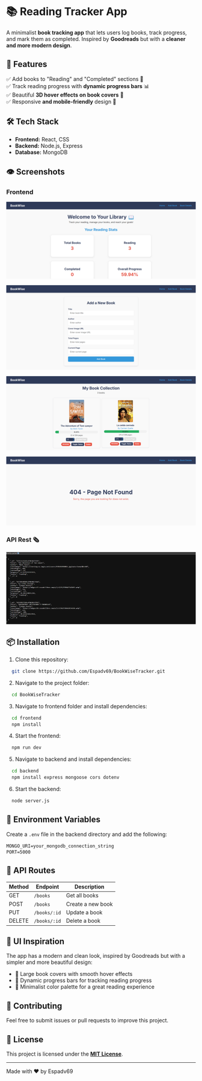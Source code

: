 # 📚 Reading Tracker App

A minimalist **book tracking app** that lets users log books, track progress, and mark them as completed. Inspired by **Goodreads** but with a **cleaner and more modern design**.

## 🚀 Features

✅ Add books to "Reading" and "Completed" sections 📖  
✅ Track reading progress with **dynamic progress bars** 📊  
✅ Beautiful **3D hover effects on book covers** 🎨  
✅ Responsive **and mobile-friendly** design 📱

## 🛠️ Tech Stack

- **Frontend:** React, CSS
- **Backend:** Node.js, Express
- **Database:** MongoDB

## 👁️ Screenshots

### Frontend

<p>
  <img src="./progressImages/homePage.png" alt="Home page" />
</p>

<p>
  <img src="./progressImages/addBookPage.png" alt="Add Book page" />
</p>

<p>
  <img src="./progressImages/bookDetailsPage.png" alt="Book Details page" />
</p>

<p>
  <img src="./progressImages/not-foundPage.png" alt="Not Found page" />
</p>

### API Rest 🗞️

<p>
  <img src="./progressImages/api-rest.png" alt="Api-Rest data" />
</p>

## 📦 Installation

1. Clone this repository:

```bash
  git clone https://github.com/Espadv69/BookWiseTracker.git
```

2. Navigate to the project folder:

```bash
  cd BookWiseTracker
```

3. Navigate to frontend folder and install dependencies:

```bash
  cd frontend
  npm install
```

4. Start the frontend:

```bash
  npm run dev
```

5. Navigate to backend and install dependencies:

```bash
  cd backend
  npm install express mongoose cors dotenv
```

6. Start the backend:

```bash
  node server.js
```

## 🔧 Environment Variables

Create a `.env` file in the backend directory and add the following:

```env
MONGO_URI=your_mongodb_connection_string
PORT=5000
```

## 📜 API Routes

| Method | Endpoint     | Description       |
| ------ | ------------ | ----------------- |
| GET    | `/books`     | Get all books     |
| POST   | `/books`     | Create a new book |
| PUT    | `/books/:id` | Update a book     |
| DELETE | `/books/:id` | Delete a book     |

## 🎨 UI Inspiration

The app has a modern and clean look, inspired by Goodreads but with a simpler and more beautiful design:

- 📌 Large book covers with smooth hover effects
- 📌 Dynamic progress bars for tracking reading progress
- 📌 Minimalist color palette for a great reading experience

## 🤝 Contributing

Feel free to submit issues or pull requests to improve this project.

## 📄 License

This project is licensed under the **[MIT License](https://opensource.org/license/mit)**.

---

Made with ❤️ by Espadv69
